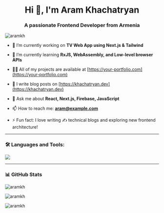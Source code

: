 <h1 align="center">Hi 👋, I'm Aram Khachatryan</h1>
<h3 align="center">A passionate Frontend Developer from Armenia</h3>

<p align="left"> <img src="https://komarev.com/ghpvc/?username=aramkh&label=Profile%20views&color=0e75b6&style=flat" alt="aramkh" /> </p>

- 🔭 I’m currently working on **TV Web App using Next.js & Tailwind**

- 🌱 I’m currently learning **RxJS, WebAssembly, and Low-level browser APIs**

- 👨‍💻 All of my projects are available at [https://your-portfolio.com](https://your-portfolio.com)

- 📝 I write blog posts on [https://khachatryan.dev](https://khachatryan.dev)

- 💬 Ask me about **React, Next.js, Firebase, JavaScript**

- 📫 How to reach me: **aram@example.com**

- ⚡ Fun fact: I love writing ✍️ technical blogs and exploring new frontend architecture!

---

### 🛠️ Languages and Tools:

<p align="left">
  <img src="https://skillicons.dev/icons?i=js,ts,react,nextjs,tailwind,html,css,sass,firebase,git,github,vscode" />
</p>

---

### 📊 GitHub Stats

<p align="left">
  <img src="https://github-readme-stats.vercel.app/api?username=aramkh&show_icons=true&theme=radical" alt="aramkh" />
</p>

<p align="left">
  <img src="https://github-readme-streak-stats.herokuapp.com/?user=aramkh&theme=radical" alt="aramkh" />
</p>

<p align="left">
  <img src="https://github-readme-stats.vercel.app/api/top-langs?username=aramkh&layout=compact&theme=radical" alt="aramkh" />
</p>

